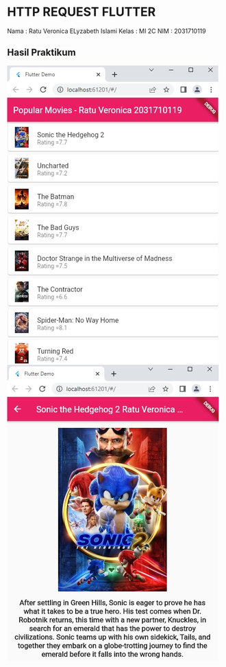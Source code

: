 # HTTP REQUEST FLUTTER
Nama : Ratu Veronica ELyzabeth Islami
Kelas : MI 2C
NIM : 2031710119

## Hasil Praktikum

![Screenshot Dashboard Oracle](img/1.jpg)
![Screenshot Dashboard Oracle](img/2.jpg)